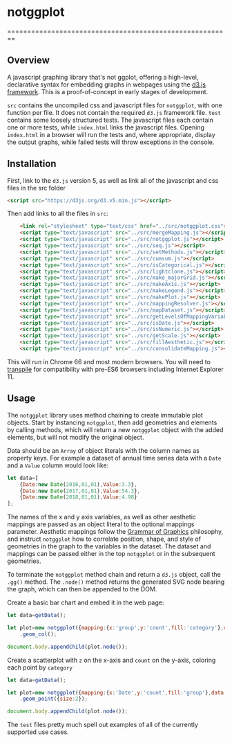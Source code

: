 # notggplot
========================================================

Overview
--------

A javascript graphing library that's not ggplot, offering a high-level, declarative syntax for embedding graphs in webpages using the [d3.js framework](https://d3js.org/). This is a proof-of-concept in early stages of development.

`src` contains the uncompiled css and javascript files for `notggplot`, with one function per file. It does not contain the required `d3.js` framework file.
`test` contains some loosely structured tests. The javascript files each contain one or more tests, while `index.html` links the javascript files. Opening `index.html` in a browser will run the tests and, where appropriate, display the output graphs, while failed tests will throw exceptions in the console.

Installation
------------

First, link to the `d3.js` version 5, as well as link all of the javascript and css files in the src folder

```html
<script src="https://d3js.org/d3.v5.min.js"></script>
```

Then add links to all the files in `src`:

```html
	<link rel="stylesheet" type="text/css" href="../src/notggplot.css">	
    <script type="text/javascript" src="../src/mergeMapping.js"></script>
    <script type="text/javascript" src="../src/notggplot.js"></script>
    <script type="text/javascript" src="../src/seq.js"></script>
    <script type="text/javascript" src="../src/setMethods.js"></script>
    <script type="text/javascript" src="../src/cumsum.js"></script>
    <script type="text/javascript" src="../src/isCategorical.js"></script>
    <script type="text/javascript" src="../src/lightclone.js"></script>
    <script type="text/javascript" src="../src/make_majorGrid.js"></script>
    <script type="text/javascript" src="../src/makeAxis.js"></script>
    <script type="text/javascript" src="../src/makeLegend.js"></script>
    <script type="text/javascript" src="../src/makePlot.js"></script>
    <script type="text/javascript" src="../src/mappingResolver.js"></script>
    <script type="text/javascript" src="../src/mapDataset.js"></script>
    <script type="text/javascript" src="../src/getLevelsOfMappingVariables.js"></script>
    <script type="text/javascript" src="../src/isDate.js"></script>
    <script type="text/javascript" src="../src/isNumeric.js"></script>
    <script type="text/javascript" src="../src/getScale.js"></script>
    <script type="text/javascript" src="../src/fillAesthetic.js"></script>
    <script type="text/javascript" src="../src/consolidateMapping.js"></script>
```

This will run in Chrome 66 and most modern browsers. You will need to [transpile](https://babeljs.io/) for compatibility with pre-ES6 browsers including Internet Explorer 11.

Usage
-----

The `notggplot` library uses method chaining to create immutable plot objects. Start by instancing `notggplot`, then add geometries and elements by calling methods, which will return a new `notggplot` object with the added elements, but will not modify the original object. 

Data should be an `Array` of object literals with the column names as property keys. For example a dataset of annual time series data with a `Date` and a `Value` column would look like:
```js
let data=[
	{Date:new Date(2016,01,01),Value:3.3},
	{Date:new Date(2017,01,01),Value:54.3},
	{Date:new Date(2018,01,01),Value:4.98}
];
```

The names of the x and y axis variables, as well as other aesthetic mappings are passed as an object literal to the optional mappings parameter. Aesthetic mappings follow the [Grammar of Graphics](https://www.amazon.com/Grammar-Graphics-Statistics-Computing/dp/0387245448) philosophy, and instruct `notggplot` how to correlate position, shape, and style of geometries in the graph to the variables in the dataset. The dataset and mappings can be passed either in the top `notggplot` or in the subsequent geometries.

To terminate the `notggplot` method chain and return a `d3.js` object, call the `.gg()` method. The `.node()` method returns the generated SVG node bearing the graph, which can then be appended to the DOM.

Create a basic bar chart and embed it in the web page:

```js
let data=getData();

let plot=new notggplot({mapping:{x:'group',y:'count',fill:'category'},data:data})
	.geom_col();

document.body.appendChild(plot.node());
```

Create a scatterplot with `z` on the x-axis and `count` on the y-axis, coloring each point by `category` 

```js
let data=getData();

let plot=new notggplot({mapping:{x:'Date',y:'count',fill:'group'},data:data})
	.geom_point({size:2});

document.body.appendChild(plot.node());
```

The `test` files pretty much spell out examples of all of the currently supported use cases. 